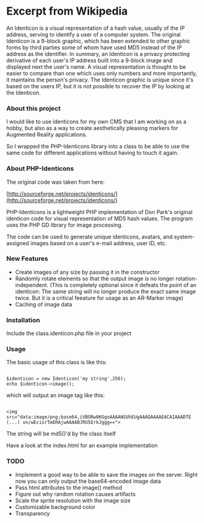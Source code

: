 # Excerpt from Wikipedia

An Identicon is a visual representation of a hash value, usually of the
IP address, serving to identify a user of a computer system. The
original Identicon is a 9-block graphic, which has been extended to
other graphic forms by third parties some of whom have used MD5 instead
of the IP address as the identifier. In summary, an Identicon is a
privacy protecting derivative of each user's IP address built into a
9-block image and displayed next the user's name. A visual
representation is thought to be easier to compare than one which uses
only numbers and more importantly, it maintains the person's privacy.
The Identicon graphic is unique since it's based on the users IP, but
it is not possible to recover the IP by looking at the Identicon.

### About this project

I would like to use identicons for my own CMS that I am working on as a hobby, but also 
as a way to create aesthetically pleasing markers for Augmented Reality applications.

So I wrapped the PHP-Identicons library into a class to be able to use the same 
code for different applications without having to touch it again.



### About PHP-Identicons


The original code was taken from here:

[http://sourceforge.net/projects/identicons/](http://sourceforge.net/projects/identicons/)

PHP-Identicons is a lightweight PHP implementation of Don Park's
original identicon code for visual representation of MD5 hash values.
The program uses the PHP GD library for image processing.

The code can be used to generate unique identicons, avatars, and
system-assigned images based on a user's e-mail address, user ID, etc.


### New Features
* Create images of any size by passing it in the constructor
* Randomly rotate elements so that the output image is no longer rotation-independent. 
(This is completely optional since it defeats the point of an identicon: The same string will no longer produce the exact same image twice.
But it is a critical feeature for usage as an AR-Marker image)
* Caching of image data




### Installation

Include the class.identicon.php file in your project


### Usage

The basic usage of this class is like this:

```

$identicon = new Identicon('my string',256);
echo $identicon->image();

```

which will output an image tag like this:

```

<img src="data:image/png;base64,iVBORw0KGgoAAAANSUhEUgAAAQAAAAEACAIAAADTE (...) vn/wEcisrTmERAjwAAAABJRU5ErkJggg==">

```
The string will be md5()'d by the class itself

Have a look at the index.html for an example implementation

### TODO

* Implement a good way to be able to save the images on the server. Right now you can only output the base64-encoded image data
* Pass html attributes to the image() method
* Figure out why random rotation causes artifacts
* Scale the sprite resolution with the image size
* Customizable background color
* Transparency

